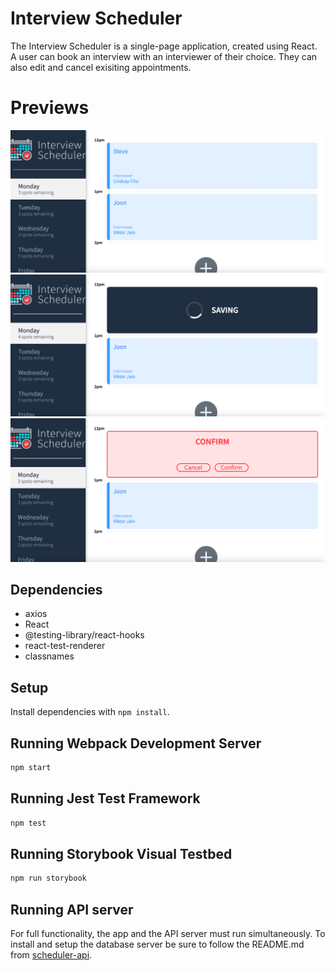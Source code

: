 # Interview Scheduler

The Interview Scheduler is a single-page application, created using React. A user can book an interview with an interviewer of their choice. They can also edit and cancel exisiting appointments.

# Previews

!["Screenshot of the main page"](https://github.com/vvynz/scheduler/blob/master/docs/scheduler_main.png)
!["Screenshot of the saving message"](https://github.com/vvynz/scheduler/blob/master/docs/scheduler_saving.png)
!["Screenshot of the confirm delete message"](https://github.com/vvynz/scheduler/blob/master/docs/scheduler_confirm.png)

## Dependencies

- axios
- React
- @testing-library/react-hooks
- react-test-renderer
- classnames

## Setup

Install dependencies with `npm install`.

## Running Webpack Development Server

```sh
npm start
```

## Running Jest Test Framework

```sh
npm test
```

## Running Storybook Visual Testbed

```sh
npm run storybook
```

## Running API server

For full functionality, the app and the API server must run simultaneously. To install and setup the database server be sure to follow the README.md from [scheduler-api](https://github.com/lighthouse-labs/scheduler-api).
